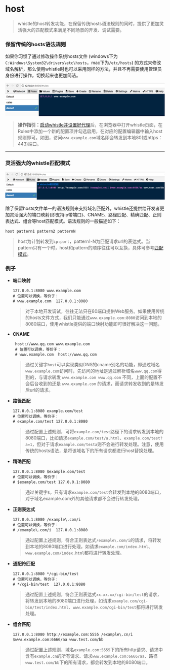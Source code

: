 # host
> whistle的host转发功能，在保留传统hosts语法规则的同时，提供了更加灵活强大的匹配模式来满足不同场景的开发、调试需要。

### 保留传统的hosts语法规则

如果你习惯了通过修改操作系统hosts文件 (windows下为`C:Windows\System32\drivers\etc\hosts`，mac下为`/etc/hosts`) 的方式来修改域名解析，那么使用whistle时也可以采用同样的方法，并且不再需要使用管理员身份进行操作，切换起来也更加简洁。

![Demo1](../img/host01.png)

> **操作指引：**[启动whistle并设置好代理](../install.html)后，在浏览器中打开whistle页面，在Rules中添加一个新的配置项并勾选启用，在对应的配置编辑器中输入host规则即可。如图，访问`www.example.com`域名即会转发到本地80(或https：443)端口。

----

### 灵活强大的whistle匹配模式

![Demo2](../img/host02.png)

除了保留hosts文件单一的语法规则来支持域名匹配外，whistle还提供给开发者更加灵活强大的端口映射(即支持ip带端口)、CNAME、路径匹配、精确匹配、正则表达式、组合等host匹配模式。语法规则的一般描述如下：

```
host pattern1 pattern2 patternN
```

> host为计划转发到`ip:port`，pattern1-N为匹配请求url的表达式。当pattern只有一个时，host和pattern的顺序往往可以互换，具体可参考[匹配模式](../pattern.html)。

### 例子

- **端口映射**

  ```
  127.0.0.1:8080 www.example.com
  # 位置可以调换，等价于： 
  # www.example.com  127.0.0.1:8080
  ```

  > 对于本地开发调试，往往无法只在80端口提供Web服务。如果使用传统的hosts文件方式，我们只能通过`www.example.com:8080`访问到本地的8080端口，使用whistle提供的端口映射功能即可很好解决这一问题。

- **CNAME**

  ```
   host://www.qq.com www.example.com 
   # 位置可以调换，等价于： 
   # www.example.com  host://www.qq.com
  ```

  > 通过关键字`host`可以实现类似DNS的cname别名的功能，即通过域名`www.example.com`访问时，先访问的地址是通过解析域名`www.qq.com`得到的，与请求转发 `www.example.com www.qq.com` 不同，上面的配置不会后台收到的还是 `www.example.com` 的请求，而请求转发收到的是转发后url的请求。

- **路径匹配**

  ```
  127.0.0.1:8080 example.com/test 
  # 位置可以调换，等价于： 
  # example.com/test 127.0.0.1:8080
  ```

  > 通过配置上述规则，可将`example.com/test`路径下的请求转发到本地的8080端口，比如请求`example.com/test/a.html`、`example.com/test?a=1`，但对于请求`example.com/testa`则不会进行转发处理。注意，使用传统的hosts语法，是将该域名下的所有请求都进行host替换处理。

- **精确匹配**

  ```
  127.0.0.1:8080 $example.com/test 
  # 位置可以调换，等价于： 
  # $example.com/test 127.0.0.1:8080
  ```

  > 通过关键字`$`，只有请求`example.com/test`会转发到本地的8080端口，对于域名example.com外的其他请求都不会进行转发处理。

- **正则表达式**

  ```
  127.0.0.1:8080 /example\.com/i 
  # 位置可以调换，等价于： 
  # /example\.com/i  127.0.0.1:8080
  ```

  > 通过配置上述规则，符合正则表达式`/example\.com/i`的请求，将转发到本地的8080端口进行处理，如请求`example.com/index.html`、`www.example.com/index.html`都将进行转发处理。

- **通配符匹配**

  ```
  127.0.0.1:8080 */cgi-bin/test
  # 位置可以调换，等价于： 
  # */cgi-bin/test  127.0.0.1:8080
  ```

  > 通过配置上述规则，符合正则表达式`xx.xx.xx/cgi-bin/test`的请求，将转发到本地的8080端口进行处理，如请求`example.com/cgi-bin/test/index.html`、`www.example.com/cgi-bin/test`都将进行转发处理。

- **组合匹配**

  ```
  127.0.0.1:8080 http://example.com:5555 /example\.cn/i $www.example.com:6666/aa www.test.com/bb
  ```

  > 通过配置上述规则，域名`example.com:5555`下的所有http请求、请求中含有`example.cn`的所有请求、请求`www.example.com:6666/aa`、路径`www.test.com/bb`下的所有请求，都会转发到本地的8080端口。
